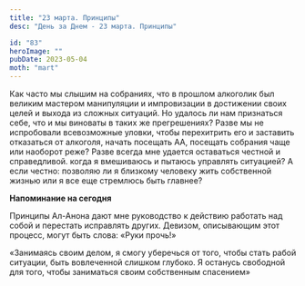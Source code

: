 ```yaml
---
title: "23 марта. Принципы"
desc: "День за Днем - 23 марта. Принципы"

id: "83"
heroImage: ""
pubDate: 2023-05-04
moth: "mart"
---
```


Как часто мы слышим на собраниях, что в прошлом алкоголик был великим мастером
манипуляции и импровизации в достижении своих целей и выхода из сложных
ситуаций. Но удалось ли нам признаться себе, что и мы виноваты в таких же
прегрешениях? Разве мы не испробовали всевозможные уловки, чтобы перехитрить
его и заставить отказаться от алкоголя, начать посещать АА, посещать собрания
чаще или наоборот реже? Разве всегда мне удается оставаться честной и
справедливой. когда я вмешиваюсь и пытаюсь управлять ситуацией? А если честно:
позволяю ли я близкому человеку жить собственной жизнью или я все еще
стремлюсь быть главнее?

**Напоминание на сегодня**

Принципы Ал-Анона дают мне руководство к действию работать над собой и
перестать исправлять других. Девизом, описывающим этот процесс, могут быть
слова: «Руки прочь!»

«Занимаясь своим делом, я смогу уберечься от того, чтобы стать рабой ситуации,
быть вовлеченной слишком глубоко. Я останусь свободной для того, чтобы
заниматься своим собственным спасением»
